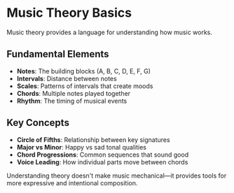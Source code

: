 # Music Theory Basics

Music theory provides a language for understanding how music works.

## Fundamental Elements

- **Notes**: The building blocks (A, B, C, D, E, F, G)
- **Intervals**: Distance between notes
- **Scales**: Patterns of intervals that create moods
- **Chords**: Multiple notes played together
- **Rhythm**: The timing of musical events

## Key Concepts

- **Circle of Fifths**: Relationship between key signatures
- **Major vs Minor**: Happy vs sad tonal qualities
- **Chord Progressions**: Common sequences that sound good
- **Voice Leading**: How individual parts move between chords

Understanding theory doesn't make music mechanical—it provides tools for more expressive and intentional composition.